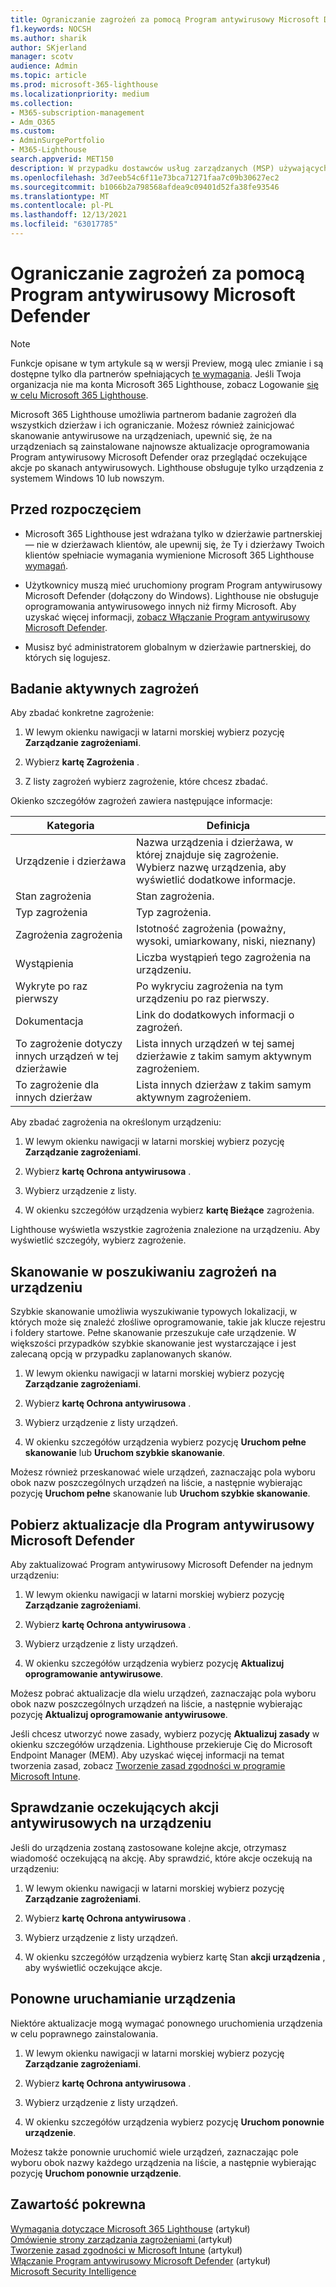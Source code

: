 ```yaml
---
title: Ograniczanie zagrożeń za pomocą Program antywirusowy Microsoft Defender
f1.keywords: NOCSH
ms.author: sharik
author: SKjerland
manager: scotv
audience: Admin
ms.topic: article
ms.prod: microsoft-365-lighthouse
ms.localizationpriority: medium
ms.collection:
- M365-subscription-management
- Adm_O365
ms.custom:
- AdminSurgePortfolio
- M365-Lighthouse
search.appverid: MET150
description: W przypadku dostawców usług zarządzanych (MSP) używających Microsoft 365 Lighthouse, dowiedz się, jak zminimalizować zagrożenia Program antywirusowy Microsoft Defender.
ms.openlocfilehash: 3d7eeb54c6f11e73bca71271faa7c09b30627ec2
ms.sourcegitcommit: b1066b2a798568afdea9c09401d52fa38fe93546
ms.translationtype: MT
ms.contentlocale: pl-PL
ms.lasthandoff: 12/13/2021
ms.locfileid: "63017785"
---
```

# <a name="mitigate-threats-with-microsoft-defender-antivirus"></a>Ograniczanie zagrożeń za pomocą Program antywirusowy Microsoft Defender

> [!NOTE]
> Funkcje opisane w tym artykule są w wersji Preview, mogą ulec zmianie i są dostępne tylko dla partnerów spełniających [te wymagania](m365-lighthouse-requirements.md). Jeśli Twoja organizacja nie ma konta Microsoft 365 Lighthouse, zobacz Logowanie [się w celu Microsoft 365 Lighthouse](m365-lighthouse-sign-up.md).

Microsoft 365 Lighthouse umożliwia partnerom badanie zagrożeń dla wszystkich dzierżaw i ich ograniczanie. Możesz również zainicjować skanowanie antywirusowe na urządzeniach, upewnić się, że na urządzeniach są zainstalowane najnowsze aktualizacje oprogramowania Program antywirusowy Microsoft Defender oraz przeglądać oczekujące akcje po skanach antywirusowych. Lighthouse obsługuje tylko urządzenia z systemem Windows 10 lub nowszym.

## <a name="before-you-begin"></a>Przed rozpoczęciem

- Microsoft 365 Lighthouse jest wdrażana tylko w dzierżawie partnerskiej — nie w dzierżawach klientów, ale upewnij się, że Ty i dzierżawy Twoich klientów spełniacie wymagania wymienione Microsoft 365 Lighthouse [wymagań](m365-lighthouse-requirements.md).

- Użytkownicy muszą mieć uruchomiony program Program antywirusowy Microsoft Defender (dołączony do Windows). Lighthouse nie obsługuje oprogramowania antywirusowego innych niż firmy Microsoft. Aby uzyskać więcej informacji, [zobacz Włączanie Program antywirusowy Microsoft Defender](/mem/intune/user-help/turn-on-defender-windows).

- Musisz być administratorem globalnym w dzierżawie partnerskiej, do których się logujesz.

## <a name="investigate-active-threats"></a>Badanie aktywnych zagrożeń

Aby zbadać konkretne zagrożenie:

1. W lewym okienku nawigacji w latarni morskiej wybierz pozycję **Zarządzanie zagrożeniami**.

2. Wybierz **kartę Zagrożenia** .

3. Z listy zagrożeń wybierz zagrożenie, które chcesz zbadać.

Okienko szczegółów zagrożeń zawiera następujące informacje:

| Kategoria                                      | Definicja                                                                                                   |
|-----------------------------------------------|--------------------------------------------------------------------------------------------------------------|
| Urządzenie i dzierżawa                             | Nazwa urządzenia i dzierżawa, w której znajduje się zagrożenie. Wybierz nazwę urządzenia, aby wyświetlić dodatkowe informacje. |
| Stan zagrożenia                                 | Stan zagrożenia.                                                                                    |
| Typ zagrożenia                                   | Typ zagrożenia.                                                                                              |
| Zagrożenia zagrożenia                               | Istotność zagrożenia (poważny, wysoki, umiarkowany, niski, nieznany)                                                    |
| Wystąpienia                                     | Liczba wystąpień tego zagrożenia na urządzeniu.                                                    |
| Wykryte po raz pierwszy                                | Po wykryciu zagrożenia na tym urządzeniu po raz pierwszy.                                                           |
| Dokumentacja                                 | Link do dodatkowych informacji o zagrożeń.                                                             |
| To zagrożenie dotyczy innych urządzeń w tej dzierżawie | Lista innych urządzeń w tej samej dzierżawie z takim samym aktywnym zagrożeniem.                                      |
| To zagrożenie dla innych dzierżaw                | Lista innych dzierżaw z takim samym aktywnym zagrożeniem.                                                         |

Aby zbadać zagrożenia na określonym urządzeniu:

1. W lewym okienku nawigacji w latarni morskiej wybierz pozycję **Zarządzanie zagrożeniami**.

2. Wybierz **kartę Ochrona antywirusowa** .

3. Wybierz urządzenie z listy.

4. W okienku szczegółów urządzenia wybierz **kartę Bieżące** zagrożenia.

Lighthouse wyświetla wszystkie zagrożenia znalezione na urządzeniu. Aby wyświetlić szczegóły, wybierz zagrożenie.

## <a name="scan-for-threats-on-a-device"></a>Skanowanie w poszukiwaniu zagrożeń na urządzeniu

Szybkie skanowanie umożliwia wyszukiwanie typowych lokalizacji, w których może się znaleźć złośliwe oprogramowanie, takie jak klucze rejestru i foldery startowe. Pełne skanowanie przeszukuje całe urządzenie. W większości przypadków szybkie skanowanie jest wystarczające i jest zalecaną opcją w przypadku zaplanowanych skanów.

1. W lewym okienku nawigacji w latarni morskiej wybierz pozycję **Zarządzanie zagrożeniami**.

2. Wybierz **kartę Ochrona antywirusowa** .

3. Wybierz urządzenie z listy urządzeń.

4. W okienku szczegółów urządzenia wybierz pozycję **Uruchom pełne skanowanie** lub **Uruchom szybkie skanowanie**.

Możesz również przeskanować wiele urządzeń, zaznaczając pola wyboru obok nazw poszczególnych urządzeń na liście, a następnie wybierając pozycję **Uruchom pełne** skanowanie lub **Uruchom szybkie skanowanie**.

## <a name="get-updates-for-microsoft-defender-antivirus"></a>Pobierz aktualizacje dla Program antywirusowy Microsoft Defender

Aby zaktualizować Program antywirusowy Microsoft Defender na jednym urządzeniu:

1. W lewym okienku nawigacji w latarni morskiej wybierz pozycję **Zarządzanie zagrożeniami**.

2. Wybierz **kartę Ochrona antywirusowa** .

3. Wybierz urządzenie z listy urządzeń.

4. W okienku szczegółów urządzenia wybierz pozycję **Aktualizuj oprogramowanie antywirusowe**.

Możesz pobrać aktualizacje dla wielu urządzeń, zaznaczając pola wyboru obok nazw poszczególnych urządzeń na liście, a następnie wybierając pozycję **Aktualizuj oprogramowanie antywirusowe**.

Jeśli chcesz utworzyć nowe zasady, wybierz pozycję **Aktualizuj zasady** w okienku szczegółów urządzenia. Lighthouse przekieruje Cię do Microsoft Endpoint Manager (MEM). Aby uzyskać więcej informacji na temat tworzenia zasad, zobacz [Tworzenie zasad zgodności w programie Microsoft Intune](/mem/intune/protect/create-compliance-policy).

## <a name="check-pending-antivirus-actions-on-a-device"></a>Sprawdzanie oczekujących akcji antywirusowych na urządzeniu

Jeśli do urządzenia zostaną zastosowane kolejne akcje, otrzymasz wiadomość oczekującą na akcję. Aby sprawdzić, które akcje oczekują na urządzeniu:

1. W lewym okienku nawigacji w latarni morskiej wybierz pozycję **Zarządzanie zagrożeniami**.

2. Wybierz **kartę Ochrona antywirusowa** .

3. Wybierz urządzenie z listy urządzeń.

4. W okienku szczegółów urządzenia wybierz kartę Stan **akcji urządzenia** , aby wyświetlić oczekujące akcje.

## <a name="restart-a-device"></a>Ponowne uruchamianie urządzenia

Niektóre aktualizacje mogą wymagać ponownego uruchomienia urządzenia w celu poprawnego zainstalowania.

1. W lewym okienku nawigacji w latarni morskiej wybierz pozycję **Zarządzanie zagrożeniami**.

2. Wybierz **kartę Ochrona antywirusowa** .

3. Wybierz urządzenie z listy urządzeń.

4. W okienku szczegółów urządzenia wybierz pozycję **Uruchom ponownie urządzenie**.

Możesz także ponownie uruchomić wiele urządzeń, zaznaczając pole wyboru obok nazwy każdego urządzenia na liście, a następnie wybierając pozycję **Uruchom ponownie urządzenie**.

## <a name="related-content"></a>Zawartość pokrewna

[Wymagania dotyczące Microsoft 365 Lighthouse](m365-lighthouse-requirements.md) (artykuł)\
[Omówienie strony zarządzania zagrożeniami ](m365-lighthouse-threat-management-page-overview.md) (artykuł)\
[Tworzenie zasad zgodności w Microsoft Intune](/mem/intune/protect/create-compliance-policy) (artykuł)\
[Włączanie Program antywirusowy Microsoft Defender](/mem/intune/user-help/turn-on-defender-windows) (artykuł)\
[Microsoft Security Intelligence](https://www.microsoft.com/wdsi/threats)
